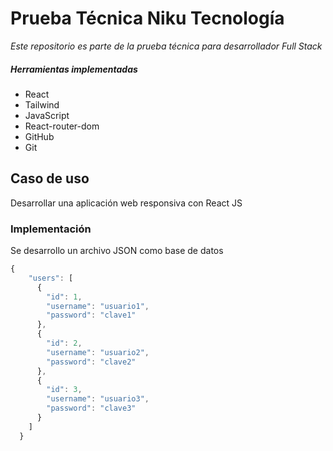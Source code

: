 # Prueba Técnica Niku Tecnología #

*Este repositorio es parte de la prueba técnica para desarrollador Full Stack*

##### Herramientas implementadas

* React
* Tailwind
* JavaScript
* React-router-dom
* GitHub
* Git

## Caso de uso
Desarrollar una aplicación web responsiva con React JS

### Implementación
Se desarrollo un archivo JSON como base de datos
```Javascript
{
    "users": [
      {
        "id": 1,
        "username": "usuario1",
        "password": "clave1"
      },
      {
        "id": 2,
        "username": "usuario2",
        "password": "clave2"
      },
      {
        "id": 3,
        "username": "usuario3",
        "password": "clave3"
      }
    ]
  }
  
```
